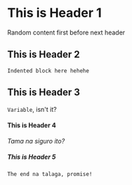 # This is Header 1
Random content first before next header

## This is Header 2
    Indented block here hehehe

## This is Header 3
`Variable`, isn't it?

#### This is Header 4
_Tama na siguro ito?_

##### This is Header 5
    The end na talaga, promise!
